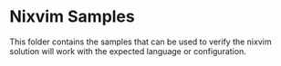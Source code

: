 Nixvim Samples
=================================================

This folder contains the samples that can be used to verify the nixvim solution will work with the expected language
or configuration.
